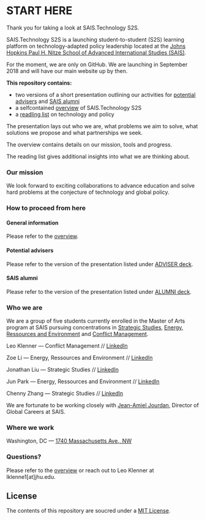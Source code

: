 # START HERE

Thank you for taking a look at SAIS.Technology S2S.

SAIS.Technology S2S is a launching student-to-student (S2S) learning platform on technology-adapted policy leadership located at the [Johns Hopkins Paul H. Nitze School of Advanced International Studies (SAIS)](https://www.sais-jhu.edu/). 

For the moment, we are only on GitHub. We are launching in September 2018 and will have our main website up by then. 

**This repository contains:**
* two versions of a short presentation outlining our activities for [potential advisers](https://github.com/LeoQK/SAIS-Technology-S2S/blob/master/ADVISER%20deck.pdf) and [SAIS alumni](https://github.com/LeoQK/SAIS-Technology-S2S/blob/master/ALUMNI%20deck.pdf)
* a selfcontained [overview](https://github.com/LeoQK/SAIS-Technology-S2S/blob/master/Overview.md) of SAIS.Technology S2S
* a [readling list](https://github.com/LeoQK/SAIS-Technology-S2S/blob/master/Reading%20list.md) on technology and policy

The presentation lays out who we are, what problems we aim to solve, what solutions we propose and what partnerships we seek. 

The overview contains details on our mission, tools and progress.

The reading list gives additional insights into what we are thinking about.

### Our mission

We look forward to exciting collaborations to advance education and solve hard problems at the conjecture of technology and global policy.

### How to proceed from here

#### General information

Please refer to the [overview](https://github.com/LeoQK/SAIS-Technology-S2S/blob/master/Overview.md).

#### Potential advisers

Please refer to the version of the presentation listed under [ADVISER deck](https://github.com/LeoQK/SAIS-Technology-S2S/blob/master/ADVISER%20deck.pdf).

#### SAIS alumni

Please refer to the version of the presentation listed under [ALUMNI deck](https://github.com/LeoQK/SAIS-Technology-S2S/blob/master/ALUMNI%20deck.pdf).


### Who we are

We are a group of five students currently enrolled in the Master of Arts program at SAIS pursuing concentrations in [Strategic Studies](https://www.sais-jhu.edu/content/strategic-studies#overview), [Energy, Ressources and Environment](http://www.sais-jhu.edu/content/energy-resources-and-environment#overview)  and [Conflict Management](http://www.sais-jhu.edu/content/conflict-management). 

Leo Klenner — Conflict Management // [LinkedIn](https://www.linkedin.com/in/leo-klenner-08029a168/)

Zoe Li — Energy, Ressources and Environment // [LinkedIn](https://www.linkedin.com/in/zoe-li-8029bab7/)

Jonathan Liu — Strategic Studies // [LinkedIn](https://www.linkedin.com/in/jonathan-liu-69087728/)

Jun Park — Energy, Ressources and Environment // [LinkedIn](https://www.linkedin.com/in/jiyunpark2018)

Chenny Zhang — Strategic Studies // [LinkedIn](https://www.linkedin.com/in/chennyzhang)

We are fortunate to be working closely with [Jean-Amiel Jourdan](https://www.linkedin.com/in/jeanamieljourdan), Director of Global Careers at SAIS. 

### Where we work

Washington, DC — [1740 Massachusetts Ave., NW](https://www.google.com/maps/place/1740+Massachusetts+Ave+NW,+Washington,+DC+20036/@38.90813,-77.0424677,17z/data=!3m1!4b1!4m5!3m4!1s0x89b7b7c73f5c1699:0xe6712ae3855d83b2!8m2!3d38.90813!4d-77.040279?hl=en)

### Questions?

Please refer to the [overview](https://github.com/LeoQK/SAIS-Technology-S2S/blob/master/Overview.md) or reach out to Leo Klenner at lklenne1[at]jhu.edu.

## License

The contents of this repository are soucred under a [MIT License](https://choosealicense.com/licenses/mit/).
